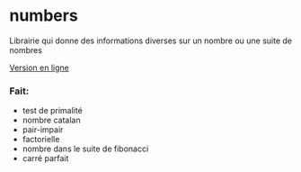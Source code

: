 

# numbers
Librairie qui donne des informations diverses sur un nombre ou une suite de nombres

[Version en ligne](test.artiskongit.repl.co) 


### Fait:

 - test de primalité
  - nombre catalan
  - pair-impair
  -  factorielle
  -  nombre dans le suite de fibonacci
  -  carré parfait
